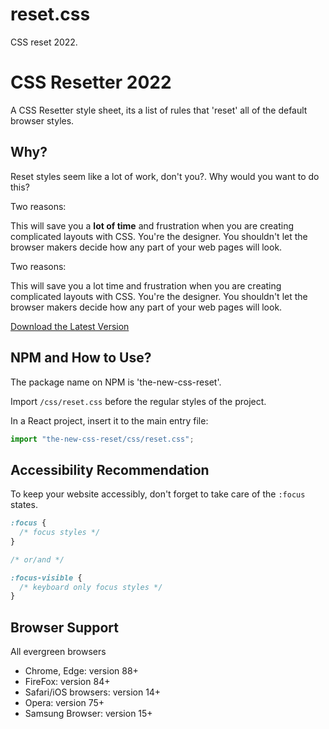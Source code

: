 # reset.css

CSS reset 2022.

# CSS Resetter 2022

A CSS Resetter style sheet, its a list of rules that 'reset' all of the default browser styles.

## Why?

Reset styles seem like a lot of work, don't you?.
Why would you want to do this?

Two reasons:

This will save you a **lot of time** and frustration when you are creating complicated layouts with CSS.
You're the designer. You shouldn't let the browser makers decide how any part of your web pages will look.

Two reasons:

This will save you a lot time and frustration when you are creating complicated layouts with CSS.
You're the designer. You shouldn't let the browser makers decide how any part of your web pages will look.

[Download the Latest Version](https://raw.githubusercontent.com/elad2412/the-new-css-reset/main/css/reset.css)

## NPM and How to Use?

The package name on NPM is 'the-new-css-reset'.

Import `/css/reset.css` before the regular styles of the project.

In a React project, insert it to the main entry file:

```js
import "the-new-css-reset/css/reset.css";
```

## Accessibility Recommendation

To keep your website accessibly, don't forget to take care of the `:focus` states.

```css
:focus {
  /* focus styles */
}

/* or/and */

:focus-visible {
  /* keyboard only focus styles */
}
```

## Browser Support

All evergreen browsers

- Chrome, Edge: version 88+
- FireFox: version 84+
- Safari/iOS browsers: version 14+
- Opera: version 75+
- Samsung Browser: version 15+
